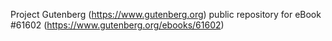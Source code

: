 Project Gutenberg (https://www.gutenberg.org) public repository for eBook #61602 (https://www.gutenberg.org/ebooks/61602)
